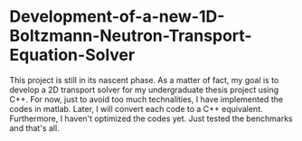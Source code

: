 # Development-of-a-new-1D-Boltzmann-Neutron-Transport-Equation-Solver
This project is still in its nascent phase. As a matter of fact, my goal is to develop a 2D transport solver for my undergraduate thesis project using C++. For now, just to avoid too much technalities, I have implemented the codes in matlab. Later, I will convert each code to a C++ equivalent. Furthermore, I haven't optimized the codes yet. Just tested the benchmarks and that's all.
